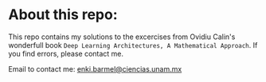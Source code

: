 # About this repo:

This repo contains my solutions to the excercises from Ovidiu Calin's wonderfull book `Deep Learning Architectures, A Mathematical Approach`. If you find errors, please contact me.

Email to contact me: enki.barmel@ciencias.unam.mx
